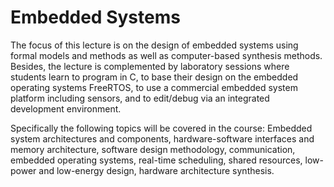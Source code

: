 # Embedded Systems

The focus of this lecture is on the design of embedded systems using formal models and methods as well as computer-based synthesis methods. Besides, the lecture is complemented by laboratory sessions where students learn to program in C, to base their design on the embedded operating systems FreeRTOS, to use a commercial embedded system platform including sensors, and to edit/debug via an integrated development environment.

Specifically the following topics will be covered in the course: Embedded system architectures and components, hardware-software interfaces and memory architecture, software design methodology, communication, embedded operating systems, real-time scheduling, shared resources, low-power and low-energy design, hardware architecture synthesis.
